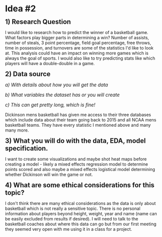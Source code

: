 **<span style="font-size:2em;">Idea #2</span>**


**<span style="font-size:1.5em;">1) Research Question</span>**

I would like to research how to predict the winner of a basketball game. What factors play bigger parts in determining a win? Number of assists, number of steals, 3 point percentage, field goal percentage, free throws, time in possession, and turnovers are some of the statistics I'd like to look at. This analysis could have an impact on winning more games which is always the goal of sports. I would also like to try predicting stats like which players will have a double-double in a game.

**<span style="font-size:1.5em;">
2) Data source</span>**

*<span style="font-size:1.1em;">
a) With details about how you will get the data</span>*

*<span style="font-size:1.1em;">
b) What variables the dataset has or you will create</span>*

*<span style="font-size:1.1em;">
c) This can get pretty long, which is fine!</span>*

Dickinson mens basketball has given me access to their three databases which include data about their team going back to 2015 and all NCAA mens basketball teams. They have every statistic I mentioned above and many many more.  

**<span style="font-size:1.5em;">3) What you will do with the data, EDA, model specification.</span>**

I want to create some visualizations and maybe shot heat maps before creating a model - likely a mixed effects regression model to determine points scored and also maybe a mixed effects logistical model determining whether Dickinson will win the game or not. 

**<span style="font-size:1.5em;">4) What are some ethical considerations for this topic?</span>**

I don't think there are many ethical considerations as the data is only about basketball which is not really a sensitive topic. There is no personal information about players beyond height, weight, year and name (name can be easily excluded from results if desired). I will need to talk to the basketball coaches about where this data can go but from our first meeting they seemed very open with me using it in a class for a project.
